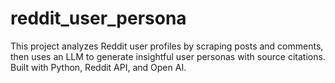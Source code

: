 # reddit_user_persona
This project analyzes Reddit user profiles by scraping posts and comments, then uses an LLM to generate insightful user personas with source citations. Built with Python, Reddit API, and Open AI.
